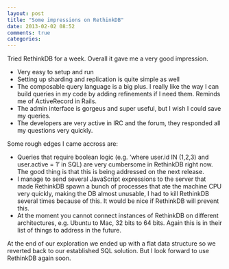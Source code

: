 ```yaml
---
layout: post
title: "Some impressions on RethinkDB"
date: 2013-02-02 08:52
comments: true
categories: 
---
```


Tried RethinkDB for a week. Overall it gave me a very good impression. 

- Very easy to setup and run
- Setting up sharding and replication is quite simple as well
- The composable query language is a big plus. I really like the way I can build queries in my code by adding refinements if I need them. Reminds me of ActiveRecord in Rails.
- The admin interface is gorgeus and super useful, but I wish I could save my queries.
- The developers are very active in IRC and the forum, they responded all my questions very quickly.

Some rough edges I came accross are:

- Queries that require boolean logic (e.g. ‘where user.id IN (1,2,3) and user.active = 1’ in SQL) are very cumbersome in RethinkDB right now. The good thing is that this is being addressed on the next release.
- I manage to send several JavaScript expressions to the server that made RethinkDB spawn a bunch of processes that ate the machine CPU very quickly, making the DB almost unusable, I had to kill RethinkDB several times because of this. It would be nice if RethinkDB will  prevent this.
- At the moment you cannot connect instances of RethinkDB on different architectures, e.g. Ubuntu to Mac, 32 bits to 64 bits. Again this is in their list of things to address in the future.

At the end of our exploration we ended up with a flat data structure so we reverted back to our established SQL solution. But I look forward to use RethinkDB again soon. 